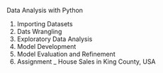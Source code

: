 

Data Analysis with Python

1. Importing Datasets
2. Dats Wrangling
3. Exploratory Data Analysis
4. Model Development
5. Model Evaluation and Refinement
6. Assignment _ House Sales in King County, USA
